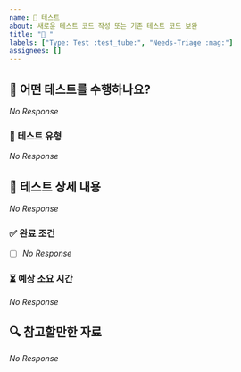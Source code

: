 ```yaml
---
name: 🧪 테스트
about: 새로운 테스트 코드 작성 또는 기존 테스트 코드 보완
title: "🧪 "
labels: ["Type: Test :test_tube:", "Needs-Triage :mag:"]
assignees: []
---
```


## 📌 어떤 테스트를 수행하나요?

<!--
  테스트할 기능과 목적을 3줄 이내로 간결하게 설명해주세요.
  (예시) 회원 도메인에 사용되는 VO에 대해, 유효성 검증 로직 테스트를 수행한다.
-->

_No Response_

### 🔬 테스트 유형

<!--
  테스트 진입점을 기준으로, 테스트 코드의 범위를 알려주세요.
  (예시) 단위 테스트(유효성 검증 로직), 통합 테스트(회원 VO 생성), E2E 테스트(실제 회원가입)
-->

_No Response_

## 📜 테스트 상세 내용

<!--
  테스트 대상 기능과 테스트 항목들을 구체적으로 작성해주세요.
  (예시) 회원 이름, 이메일, 비밀번호 등 VO 별 생성 조건 테스트
  - VO 생성자에 유효하지 않은 값 전달 시 예외를 던진다.
  - 예외 타입과 메시지가 명시되어 있는지 확인
-->

_No Response_

### ✅ 완료 조건

<!--
  어떤 상태가 되면 테스트 작업이 완료된 것으로 간주하나요?
  (예시) 회원 도메인에 대해 작성된 모든 테스트가 통과하고, 모든 VO 생성 로직에 대해 테스트 커버리지 100%를 만족한다.
-->

- [ ] _No Response_

### ⏳ 예상 소요 시간

<!--
  예상되는 작업 소요 시간을 대략적으로 입력해주세요.
-->

_No Response_

## 🔍 참고할만한 자료

<!--
  참고할만한 코드, 기존 테스트 사례, 관련 문서 등을 자유롭게 추가하세요.
  (예시) [단위 테스트 작성 가이드](https://...)
-->

_No Response_
